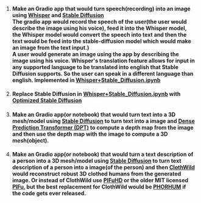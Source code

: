 1. #### Make an Gradio app that would turn speech(recording) into an image using [Whisper](https://github.com/openai/whisper) and [Stable Diffusion](https://github.com/CompVis/stable-diffusion)<br /> The gradio app would record the speech of the user(the user would describe the image using his voice), feed it into the Whisper model, the Whisper model would convert the speech into text and then the text would be feed into the stable-diffusion model which would make an image from the text input.)<br /> A user would generate an image using the app by describing the image using his voice. Whisper's translation feature allows for input in any supported language to be translated into english that Stable Diffusion supports. So the user can speak in a different language than english. Implemented in [Whisper+Stable_Diffusion.ipynb](https://github.com/sliscak/notebooks/blob/main/Whisper%2BStable_Diffusion.ipynb)
2. #### Replace Stable Diffusion in [Whisper+Stable_Diffusion.ipynb](https://github.com/sliscak/notebooks/blob/main/Whisper%2BStable_Diffusion.ipynb) with [Optimized Stable Diffusion](https://github.com/basujindal/stable-diffusion/tree/main/optimizedSD) 
3. #### Make an Gradio app(or notebook) that would turn text into a 3D mesh/model using [Stable Diffusion](https://github.com/CompVis/stable-diffusion) to turn text into a image and [Dense Prediction Transformer (DPT)](https://huggingface.co/Intel/dpt-large) to compute a depth map from the image and then use the depth map with the image to compute a 3D mesh(object).
4. #### Make an Gradio app(or notebook) that would turn a text description of a person into a 3D mesh/model using [Stable Diffusion](https://github.com/CompVis/stable-diffusion) to turn text description of a person into a image(of the person) and then [ClothWild](https://github.com/hygenie1228/ClothWild_RELEASE) would reconstruct robust 3D clothed humans from the generated image. Or instead of ClothWild use [PIFuHD](https://github.com/facebookresearch/pifuhd) or the older MIT licensed [PIFu](https://github.com/shunsukesaito/PIFu), but the best replacement for ClothWild would be [PHORHUM](https://phorhum.github.io/) if the code gets ever released. 
